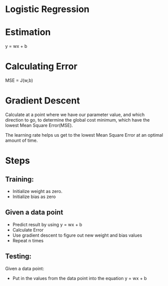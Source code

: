 # Logistic Regression

<h1>Estimation</h1>

y = wx + b

<h1>Calculating Error</h1>

MSE = J(w,b) 

<h1>Gradient Descent</h1>

Calculate at a point where we have our parameter value, and which direction to go, to determine the global cost minimum, which have the lowest Mean Square Error(MSE).

The learning rate helps us get to the lowest Mean Square Error at an optimal amount of time.

<h1>Steps</h1>

<h2 style="font-weight: bold">Training:</h2>
<ul>
    <li>Initialize weight as zero.</li>
    <li>Initialize bias as zero</li>
</ul>

<h2 style="font-weight: bold">Given a data point</h2>
<ul>
    <li>Predict result by using y = wx + b</li>
    <li>Calculate Error</li>
    <li>Use gradient descent to figure out new weight and bias values</li>
    <li>Repeat n times</li>
</ul>

<h2 style="font-weight: bold">Testing:</h2>
Given a data point:
<ul>
    <li>Put in the values from the data point into the equation y = wx + b</li>
</ul>


